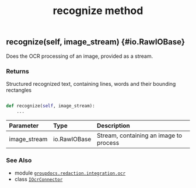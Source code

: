 ﻿---
title: recognize method
second_title: GroupDocs.Redaction for Python via .NET API References
description: 
type: docs
weight: 20
url: /groupdocs.redaction.integration.ocr/iocrconnector/recognize/
is_root: false
---

## recognize(self, image_stream) {#io.RawIOBase}

Does the OCR processing of an image, provided as a stream.


### Returns 


Structured recognized text, containing lines, words and their bounding rectangles


```python

def recognize(self, image_stream):
    ...
```


| Parameter | Type | Description |
| :- | :- | :- |
| image_stream | io.RawIOBase | Stream, containing an image to process |



### See Also
* module [`groupdocs.redaction.integration.ocr`](../../)
* class [`IOcrConnector`](/redaction/python-net/groupdocs.redaction.integration.ocr/iocrconnector)
